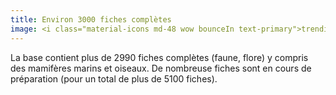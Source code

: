 ```yaml
---
title: Environ 3000 fiches complètes
image: <i class="material-icons md-48 wow bounceIn text-primary">trending_up</i>
---
```

La base contient plus de 2990 fiches complètes (faune, flore) y compris des mamifères marins et oiseaux.
De nombreuse fiches sont en cours de préparation (pour un total de plus de 5100 fiches).
